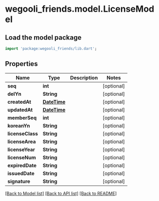 # wegooli_friends.model.LicenseModel

## Load the model package

```dart
import 'package:wegooli_friends/lib.dart';
```

## Properties

| Name             | Type                        | Description | Notes      |
| ---------------- | --------------------------- | ----------- | ---------- |
| **seq**          | **int**                     |             | [optional] |
| **delYn**        | **String**                  |             | [optional] |
| **createdAt**    | [**DateTime**](DateTime.md) |             | [optional] |
| **updatedAt**    | [**DateTime**](DateTime.md) |             | [optional] |
| **memberSeq**    | **int**                     |             | [optional] |
| **koreanYn**     | **String**                  |             | [optional] |
| **licenseClass** | **String**                  |             | [optional] |
| **licenseArea**  | **String**                  |             | [optional] |
| **licenseYear**  | **String**                  |             | [optional] |
| **licenseNum**   | **String**                  |             | [optional] |
| **expiredDate**  | **String**                  |             | [optional] |
| **issuedDate**   | **String**                  |             | [optional] |
| **signature**    | **String**                  |             | [optional] |

[[Back to Model list]](../README.md#documentation-for-models)
[[Back to API list]](../README.md#documentation-for-api-endpoints)
[[Back to README]](../README.md)
